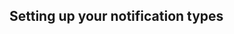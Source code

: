 <!-- usedin: [ _legacy_docker/stack-management] - post: -->


## Setting up your notification types


